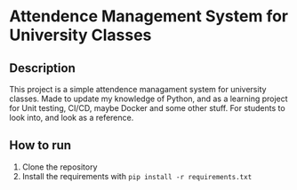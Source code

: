 # Attendence Management System for University Classes

## Description

This project is a simple attendence managament system for university classes.
Made to update my knowledge of Python, and as a learning project for Unit testing, CI/CD,
maybe Docker and some other stuff. For students to look into, and look as a reference.

## How to run

1. Clone the repository
2. Install the requirements with `pip install -r requirements.txt`
